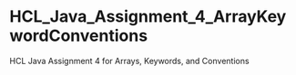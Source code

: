 # HCL_Java_Assignment_4_ArrayKeywordConventions
HCL Java Assignment 4 for Arrays, Keywords, and Conventions
